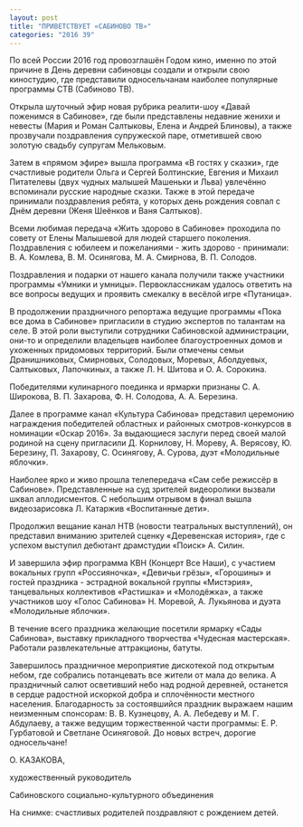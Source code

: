 ```yaml
---
layout: post
title: "ПРИВЕТСТВУЕТ «САБИНОВО ТВ»"
categories: "2016 39"
---
```


По всей России 2016 год провозглашён Годом кино, именно по этой причине в День деревни сабиновцы создали и открыли свою киностудию, где представили односельчанам наиболее популярные программы СТВ (Сабиново ТВ).

Открыла шуточный эфир новая рубрика реалити-шоу «Давай поженимся в Сабинове», где были представлены недавние женихи и невесты (Мария и Роман Салтыковы, Елена и Андрей Блиновы), а также прозвучали поздравления супружеской паре, отметившей свою золотую свадьбу супругам Мельковым.

Затем в «прямом эфире» вышла программа «В гостях у сказки», где счастливые родители Ольга и Сергей Болтинские, Евгения и Михаил Питателевы (двух чудных малышей Машеньки и Льва) увлечённо вспоминали русские народные сказки. Также в этой передаче принимали поздравления ребята, у которых день рождения совпал с Днём деревни (Женя Шеёнков и Ваня Салтыков).

Всеми любимая передача «Жить здорово в Сабинове» проходила по совету от Елены Малышевой для людей старшего поколения. Поздравления с юбилеем и пожеланиями - жить здорово - принимали: В. А. Комлева, В. М. Осинягова, М. А. Смирнова, В. П. Солодов.

Поздравления и подарки от нашего канала получили также участники программы «Умники и умницы». Первоклассникам удалось ответить на все вопросы ведущих и проявить смекалку в весёлой игре «Путаница».

В продолжении праздничного репортажа ведущие программы «Пока все дома в Сабинове» пригласили в студию экспертов по талантам на селе. В этой роли выступили сотрудники Сабиновской администрации, они-то и определили владельцев наиболее благоустроенных домов и ухоженных придомовых территорий. Были отмечены семьи Дранишниковых, Смирновых, Солодовых, Моревых, Аболдуевых, Салтыковых, Лапочкиных, а также Л. Н. Шитова и О. А. Сорокина.

Победителями кулинарного поединка и ярмарки признаны С. А. Широкова, В. П. Захарова, Ф. Н. Солодова, А. А. Березина.

Далее в программе канал «Культура Сабинова» представил церемонию награждения победителей областных и районных смотров-конкурсов в номинации «Оскар 2016». За выдающиеся заслуги перед своей малой родиной на сцену пригласили Д. Корнилову, Н. Мореву, А. Верясову, Ю. Березину, П. Захарову, С. Осинягову, А. Сурова, дуэт «Молодильные яблочки».

Наиболее ярко и живо прошла телепередача «Сам себе режиссёр в Сабинове». Представленные на суд зрителей видеоролики вызвали шквал аплодисментов. С небольшим отрывом в финал вышла видеозарисовка Л. Катаржив «Воспитанные дети».

Продолжил вещание канал НТВ (новости театральных выступлений), он представил вниманию зрителей сценку «Деревенская история», где с успехом выступил дебютант драмстудии «Поиск» А. Силин.

И завершила эфир программа КВН (Концерт Все Наши), с участием вокальных групп «Россияночка», «Девичьи грёзы», «Горошины» и гостей праздника - эстрадной вокальной группы «Мистэрия», танцевальных коллективов «Растишка» и «Молодёжка», а также участников шоу «Голос Сабинова» Н. Моревой, А. Лукьянова и дуэта «Молодильные яблочки».

В течение всего праздника желающие посетили ярмарку «Сады Сабинова», выставку прикладного творчества «Чудесная мастерская». Работали развлекательные аттракционы, батуты.

Завершилось праздничное мероприятие дискотекой под открытым небом, где собрались потанцевать все жители от мала до велика. А праздничный салют осветивший небо над родной деревней, останется в сердце радостной искоркой добра и сплочённости местного населения. Благодарность за состоявшийся праздник выражаем нашим неизменным спонсорам: В. В. Кузнецову, А. А. Лебедеву и М. Г. Абдулаеву, а также ведущим торжественной части программы: Е. Р. Гурбатовой и Светлане Осиняговой. До новых встреч, дорогие односельчане!

О. КАЗАКОВА,

художественный руководитель

Сабиновского социально-культурного объединения

На снимке: счастливых родителей поздравляют с рождением детей.



